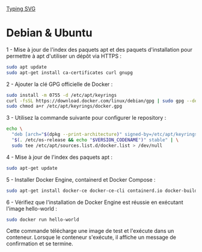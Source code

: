 [Typing SVG](https://readme-typing-svg.demolab.com?font=Fira+Code&weight=600&size=30&duration=3000&pause=600&width=435&lines=Installation+Docker)

# Debian & Ubuntu

1 - Mise à jour de l'index des paquets apt et des paquets d'installation pour permettre à apt d'utiliser un dépôt via HTTPS :

```bash
sudo apt update
sudo apt-get install ca-certificates curl gnupg
```

2 - Ajouter la clé GPG officielle de Docker :

```bash
sudo install -m 0755 -d /etc/apt/keyrings
curl -fsSL https://download.docker.com/linux/debian/gpg | sudo gpg --dearmor -o /etc/apt/keyrings/docker.gpg
sudo chmod a+r /etc/apt/keyrings/docker.gpg
```

3 - Utilisez la commande suivante pour configurer le repository :

```bash
echo \
  "deb [arch="$(dpkg --print-architecture)" signed-by=/etc/apt/keyrings/docker.gpg] https://download.docker.com/linux/debian \
  "$(. /etc/os-release && echo "$VERSION_CODENAME")" stable" | \
  sudo tee /etc/apt/sources.list.d/docker.list > /dev/null
```

4 - Mise à jour de l'index des paquets apt :

```bash
sudo apt-get update
```

5 - Installer Docker Engine, containerd et Docker Compose :

```bash
sudo apt-get install docker-ce docker-ce-cli containerd.io docker-buildx-plugin docker-compose-plugin
```

6 - Vérifiez que l'installation de Docker Engine est réussie en exécutant l'image hello-world :

```bash
sudo docker run hello-world
```
Cette commande télécharge une image de test et l'exécute dans un conteneur. Lorsque le conteneur s'exécute, il affiche un message de confirmation et se termine.
